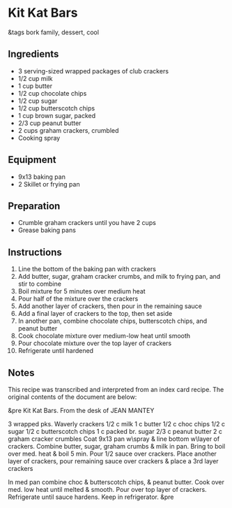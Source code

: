# Kit Kat Bars

&tags bork family, dessert, cool

## Ingredients

- 3 serving-sized wrapped packages of club crackers
- 1/2 cup milk
- 1 cup butter
- 1/2 cup chocolate chips
- 1/2 cup sugar
- 1/2 cup butterscotch chips
- 1 cup brown sugar, packed
- 2/3 cup peanut butter
- 2 cups graham crackers, crumbled
- Cooking spray

## Equipment

- 9x13 baking pan
- 2 Skillet or frying pan

## Preparation

- Crumble graham crackers until you have 2 cups
- Grease baking pans

## Instructions

1. Line the bottom of the baking pan with crackers
1. Add butter, sugar, graham cracker crumbs, and milk to frying pan, and stir to combine
1. Boil mixture for 5 minutes over medium heat
1. Pour half of the mixture over the crackers
1. Add another layer of crackers, then pour in the remaining sauce
1. Add a final layer of crackers to the top, then set aside
1. In another pan, combine chocolate chips, butterscotch chips, and peanut butter
1. Cook chocolate mixture over medium-low heat until smooth
1. Pour chocolate mixture over the top layer of crackers
1. Refrigerate until hardened

## Notes

This recipe was transcribed and interpreted from an index card recipe. The original contents of the document are below:

&pre
Kit Kat Bars.     From the desk of JEAN MANTEY

3 wrapped pks. Waverly crackers     1/2 c milk
1 c butter                        1/2 c choc chips
1/2 c sugar                       1/2 c butterscotch chips
1 c packed br. sugar               2/3 c peanut butter
2 c graham cracker crumbles
Coat 9x13 pan w\spray & line bottom  w\layer of crackers.
Combine butter, sugar, graham crumbs & milk in pan.
Bring to boil over med. heat & boil 5 min. Pour 1/2 sauce
over crackers. Place another layer of crackers, pour
remaining sauce over crackers & place a 3rd layer crackers

In med pan combine choc & butterscotch chips,
& peanut butter. Cook over med. low heat
until melted & smooth. Pour over top layer of
crackers. Refrigerate until sauce hardens. Keep
in refrigerator.
&pre
